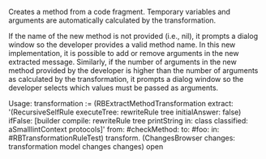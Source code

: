 Creates a method from a code fragment. Temporary variables and arguments are automatically calculated by the transformation.

If the name of the new method is not provided (i.e., nil), it prompts a dialog window so the developer provides a valid method name. In this new implementation, it is possible to add or remove arguments in the new extracted message.
Similarly, if the number of arguments in the new method provided by the developer is higher than the number of arguments as calculated by the transformation, it prompts a dialog window so the developer selects which values must be passed as arguments.

Usage:
transformation := (RBExtractMethodTransformation
	extract: '(RecursiveSelfRule executeTree: rewriteRule tree initialAnswer: false)
		ifFalse: [builder
					compile: rewriteRule tree printString
					in: class
					classified: aSmalllintContext protocols]'
	from: #checkMethod:
	to: #foo:
	in: #RBTransformationRuleTest)
	transform.
(ChangesBrowser changes: transformation model changes changes) open